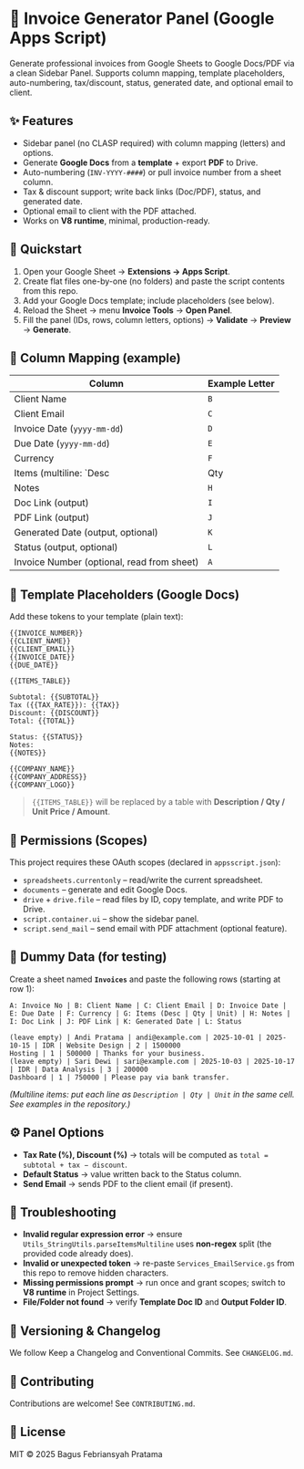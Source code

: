 # 🧾 Invoice Generator Panel (Google Apps Script)

Generate professional invoices from Google Sheets to Google Docs/PDF via a clean Sidebar Panel. 
Supports column mapping, template placeholders, auto-numbering, tax/discount, status, generated date, and optional email to client.

## ✨ Features
- Sidebar panel (no CLASP required) with column mapping (letters) and options.
- Generate **Google Docs** from a **template** + export **PDF** to Drive.
- Auto-numbering (`INV-YYYY-####`) or pull invoice number from a sheet column.
- Tax & discount support; write back links (Doc/PDF), status, and generated date.
- Optional email to client with the PDF attached.
- Works on **V8 runtime**, minimal, production-ready.

## 🏁 Quickstart
1. Open your Google Sheet → **Extensions → Apps Script**.
2. Create flat files one-by-one (no folders) and paste the script contents from this repo.
3. Add your Google Docs template; include placeholders (see below).
4. Reload the Sheet → menu **Invoice Tools** → **Open Panel**.
5. Fill the panel (IDs, rows, column letters, options) → **Validate** → **Preview** → **Generate**.

## 🧩 Column Mapping (example)
| Column | Example Letter |
|---|---|
| Client Name | `B` |
| Client Email | `C` |
| Invoice Date (`yyyy-mm-dd`) | `D` |
| Due Date (`yyyy-mm-dd`) | `E` |
| Currency | `F` |
| Items (multiline: `Desc | Qty | Unit`) | `G` |
| Notes | `H` |
| Doc Link (output) | `I` |
| PDF Link (output) | `J` |
| Generated Date (output, optional) | `K` |
| Status (output, optional) | `L` |
| Invoice Number (optional, read from sheet) | `A` |

## 🧱 Template Placeholders (Google Docs)
Add these tokens to your template (plain text):
```
{{INVOICE_NUMBER}}
{{CLIENT_NAME}}
{{CLIENT_EMAIL}}
{{INVOICE_DATE}}
{{DUE_DATE}}

{{ITEMS_TABLE}}

Subtotal: {{SUBTOTAL}}
Tax ({{TAX_RATE}}): {{TAX}}
Discount: {{DISCOUNT}}
Total: {{TOTAL}}

Status: {{STATUS}}
Notes:
{{NOTES}}

{{COMPANY_NAME}}
{{COMPANY_ADDRESS}}
{{COMPANY_LOGO}}
```
> `{{ITEMS_TABLE}}` will be replaced by a table with **Description / Qty / Unit Price / Amount**.

## 🔐 Permissions (Scopes)
This project requires these OAuth scopes (declared in `appsscript.json`):
- `spreadsheets.currentonly` – read/write the current spreadsheet.
- `documents` – generate and edit Google Docs.
- `drive` + `drive.file` – read files by ID, copy template, and write PDF to Drive.
- `script.container.ui` – show the sidebar panel.
- `script.send_mail` – send email with PDF attachment (optional feature).

## 🧪 Dummy Data (for testing)
Create a sheet named **`Invoices`** and paste the following rows (starting at row 1):
```
A: Invoice No | B: Client Name | C: Client Email | D: Invoice Date | E: Due Date | F: Currency | G: Items (Desc | Qty | Unit) | H: Notes | I: Doc Link | J: PDF Link | K: Generated Date | L: Status

(leave empty) | Andi Pratama | andi@example.com | 2025-10-01 | 2025-10-15 | IDR | Website Design | 2 | 1500000
Hosting | 1 | 500000 | Thanks for your business.
(leave empty) | Sari Dewi | sari@example.com | 2025-10-03 | 2025-10-17 | IDR | Data Analysis | 3 | 200000
Dashboard | 1 | 750000 | Please pay via bank transfer.
```
*(Multiline items: put each line as `Description | Qty | Unit` in the same cell. See examples in the repository.)*

## ⚙️ Panel Options
- **Tax Rate (%), Discount (%)** → totals will be computed as `total = subtotal + tax − discount`.
- **Default Status** → value written back to the Status column.
- **Send Email** → sends PDF to the client email (if present).

## 🧰 Troubleshooting
- **Invalid regular expression error** → ensure `Utils_StringUtils.parseItemsMultiline` uses **non-regex** split (the provided code already does).
- **Invalid or unexpected token** → re-paste `Services_EmailService.gs` from this repo to remove hidden characters.
- **Missing permissions prompt** → run once and grant scopes; switch to **V8 runtime** in Project Settings.
- **File/Folder not found** → verify **Template Doc ID** and **Output Folder ID**.

## 📝 Versioning & Changelog
We follow Keep a Changelog and Conventional Commits. See `CHANGELOG.md`.

## 🤝 Contributing
Contributions are welcome! See `CONTRIBUTING.md`.

## 📜 License
MIT © 2025 Bagus Febriansyah Pratama
